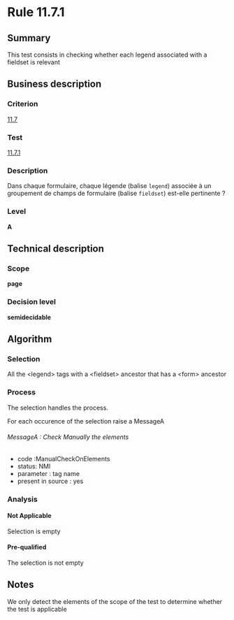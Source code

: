 # Rule 11.7.1
## Summary

This test consists in checking whether each legend associated with a
fieldset is relevant

## Business description

### Criterion

[11.7](http://references.modernisation.gouv.fr/sites/default/files/RGAA3_RC2-1/referentiel_technique.htm#crit-11-7)

### Test

[11.7.1](http://references.modernisation.gouv.fr/sites/default/files/RGAA3_RC2-1/referentiel_technique.htm#test-11-7-1)

### Description

Dans chaque formulaire, chaque l&eacute;gende (balise `legend`) associ&eacute;e &agrave; un groupement de champs de formulaire (balise `fieldset`) est-elle pertinente ?

### Level

**A**

## Technical description

### Scope

**page**

### Decision level

**semidecidable**

## Algorithm

### Selection

All the <legend\> tags with a <fieldset\> ancestor that has a <form\>
ancestor

### Process

The selection handles the process.

For each occurence of the selection raise a MessageA

###### MessageA : Check Manually the elements

-   code :ManualCheckOnElements
-   status: NMI
-   parameter : tag name
-   present in source : yes

### Analysis

#### Not Applicable

Selection is empty

#### Pre-qualified

The selection is not empty

## Notes

We only detect the elements of the scope of the test to determine
whether the test is applicable
